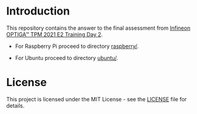 # Introduction

This repository contains the answer to the final assessment from [Infineon OPTIGA™ TPM 2021 E2 Training Day 2](https://github.com/wxleong/optiga-tpm-2021-e2-training-day2).

- For Raspberry Pi proceed to directory [raspberry/](https://github.com/wxleong/optiga-tpm-2021-e2-training-day2-assessment-answer/tree/master/raspberry).

- For Ubuntu proceed to directory [ubuntu/](https://github.com/wxleong/optiga-tpm-2021-e2-training-day2-assessment-answer/tree/master/ubuntu).

# License

This project is licensed under the MIT License - see the [LICENSE](LICENSE) file for details.
